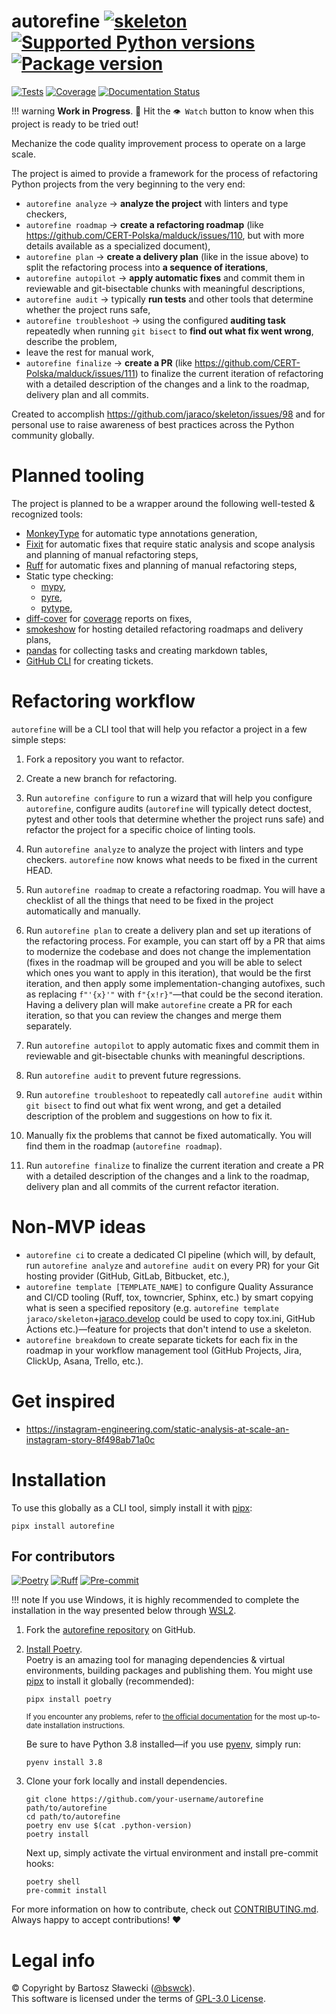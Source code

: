 
# autorefine [![skeleton](https://img.shields.io/badge/0.0.2rc–89–gaa02725-skeleton?label=%F0%9F%92%80%20bswck/skeleton&labelColor=black&color=grey&link=https%3A//github.com/bswck/skeleton)](https://github.com/bswck/skeleton/tree/0.0.2rc-89-gaa02725) [![Supported Python versions](https://img.shields.io/pypi/pyversions/autorefine.svg?logo=python&label=Python)](https://pypi.org/project/autorefine/) [![Package version](https://img.shields.io/pypi/v/autorefine?label=PyPI)](https://pypi.org/project/autorefine/)

[![Tests](https://github.com/bswck/autorefine/actions/workflows/test.yml/badge.svg)](https://github.com/bswck/autorefine/actions/workflows/test.yml)
[![Coverage](https://coverage-badge.samuelcolvin.workers.dev/bswck/autorefine.svg)](https://coverage-badge.samuelcolvin.workers.dev/redirect/bswck/autorefine)
[![Documentation Status](https://readthedocs.org/projects/autorefine/badge/?version=latest)](https://autorefine.readthedocs.io/en/latest/?badge=latest)

!!! warning
    **Work in Progress**. 🚧
    Hit the `👁 Watch` button to know when this project is ready to be tried out!

Mechanize the code quality improvement process to operate on a large scale.

The project is aimed to provide a framework for the process of refactoring Python projects
from the very beginning to the very end:
- `autorefine analyze` → **analyze the project** with linters and type checkers,
- `autorefine roadmap` → **create a refactoring roadmap** (like https://github.com/CERT-Polska/malduck/issues/110, but with more details available as a specialized document),
- `autorefine plan` → **create a delivery plan** (like in the issue above) to split the refactoring process into **a sequence of iterations**,
- `autorefine autopilot` → **apply automatic fixes** and commit them in reviewable and git-bisectable chunks with meaningful descriptions,
- `autorefine audit` → typically **run tests** and other tools that determine whether the project runs safe,
- `autorefine troubleshoot` → using the configured **auditing task** repeatedly when running `git bisect` to **find out what fix went wrong**, describe the problem,
- leave the rest for manual work,
- `autorefine finalize` → **create a PR** (like https://github.com/CERT-Polska/malduck/issues/111) to finalize the current iteration of refactoring with a detailed description of the changes and a link to the roadmap, delivery plan and all commits.

Created to accomplish https://github.com/jaraco/skeleton/issues/98 and for personal use to raise awareness of best practices across the Python community globally.

# Planned tooling
The project is planned to be a wrapper around the following well-tested & recognized tools:
- [MonkeyType](https://github.com/Instagram/MonkeyType#readme) for automatic type annotations generation,
- [Fixit](https://github.com/Instagram/Fixit#readme) for automatic fixes that require static analysis and scope analysis and planning of manual refactoring steps,
- [Ruff](https://github.com/astral-sh/ruff#readme) for automatic fixes and planning of manual refactoring steps,
- Static type checking:
  - [mypy](https://github.com/python/mypy#readme),
  - [pyre](https://github.com/facebook/pyre-check#readme),
  - [pytype](https://github.com/google/pytype#readme),
- [diff-cover](https://github.com/Bachmann1234/diff_cover#readme) for [coverage](https://github.com/nedbat/coverage#readme) reports on fixes,
- [smokeshow](https://github.com/samuelcolvin/smokeshow#readme) for hosting detailed refactoring roadmaps and delivery plans,
- [pandas](https://github.com/pandas-dev/pandas) for collecting tasks and creating markdown tables,
- [GitHub CLI](https://cli.github.com/) for creating tickets.

# Refactoring workflow
`autorefine` will be a CLI tool that will help you refactor a project in a few simple steps:

1. Fork a repository you want to refactor.

2. Create a new branch for refactoring.

3. Run `autorefine configure` to run a wizard that will help you configure `autorefine`, configure audits (`autorefine` will typically detect doctest, pytest and other tools that determine whether the project runs safe) and refactor the project for a specific choice of linting tools.

4. Run `autorefine analyze` to analyze the project with linters and type checkers. `autorefine` now knows what needs to be fixed in the current HEAD.

5. Run `autorefine roadmap` to create a refactoring roadmap. You will have a checklist of all the things that need to be fixed in the project automatically and manually.

6. Run `autorefine plan` to create a delivery plan and set up iterations of the refactoring process. For example, you can start off by a PR that aims to modernize the codebase and does not change the implementation (fixes in the roadmap will be grouped and you will be able to select which ones you want to apply in this iteration), that would be the first iteration, and then apply some implementation-changing autofixes, such as replacing `f"'{x}'"` with `f"{x!r}"`—that could be the second iteration. Having a delivery plan will make `autorefine` create a PR for each iteration, so that you can review the changes and merge them separately.

7. Run `autorefine autopilot` to apply automatic fixes and commit them in reviewable and git-bisectable chunks with meaningful descriptions.

8. Run `autorefine audit` to prevent future regressions.

9. Run `autorefine troubleshoot` to repeatedly call `autorefine audit` within `git bisect` to find out what fix went wrong, and get a detailed description of the problem and suggestions on how to fix it.

10. Manually fix the problems that cannot be fixed automatically. You will find them in the roadmap (`autorefine roadmap`).

11. Run `autorefine finalize` to finalize the current iteration and create a PR with a detailed description of the changes and a link to the roadmap, delivery plan and all commits of the current refactor iteration.

# Non-MVP ideas
- `autorefine ci` to create a dedicated CI pipeline (which will, by default, run `autorefine analyze` and `autorefine audit` on every PR) for your Git hosting provider (GitHub, GitLab, Bitbucket, etc.),
- `autorefine template [TEMPLATE_NAME]` to configure Quality Assurance and CI/CD tooling (Ruff, tox, towncrier, Sphinx, etc.) by smart copying what is seen a specified repository (e.g. `autorefine template jaraco/skeleton`+[jaraco.develop](https://github.com/jaraco/jaraco.develop) could be used to copy tox.ini, GitHub Actions etc.)—feature for projects that don't intend to use a skeleton.
- `autorefine breakdown` to create separate tickets for each fix in the roadmap in your workflow management tool (GitHub Projects, Jira, ClickUp, Asana, Trello, etc.).

# Get inspired
- https://instagram-engineering.com/static-analysis-at-scale-an-instagram-story-8f498ab71a0c

# Installation
To use this globally as a CLI tool, simply install it with [pipx](https://github.com/pypa/pipx):

```shell
pipx install autorefine
```

## For contributors
[![Poetry](https://img.shields.io/endpoint?url=https://python-poetry.org/badge/v0.json)](https://python-poetry.org/)
[![Ruff](https://img.shields.io/endpoint?url=https://raw.githubusercontent.com/astral-sh/ruff/main/assets/badge/v2.json)](https://github.com/astral-sh/ruff)
[![Pre-commit](https://img.shields.io/badge/pre--commit-enabled-brightgreen?logo=pre-commit&logoColor=white)](https://github.com/pre-commit/pre-commit)
<!--
This section was generated from bswck/skeleton@0.0.2rc-89-gaa02725.
Instead of changing this particular file, you might want to alter the template:
https://github.com/bswck/skeleton/tree/0.0.2rc-89-gaa02725/fragments/readme.md
-->
!!! note
    If you use Windows, it is highly recommended to complete the installation in the way presented below through [WSL2](https://learn.microsoft.com/en-us/windows/wsl/install).

1.  Fork the [autorefine repository](https://github.com/bswck/autorefine) on GitHub.

1.  [Install Poetry](https://python-poetry.org/docs/#installation).<br/>
    Poetry is an amazing tool for managing dependencies & virtual environments, building packages and publishing them.
    You might use [pipx](https://github.com/pypa/pipx#readme) to install it globally (recommended):

    ```shell
    pipx install poetry
    ```

    <sub>If you encounter any problems, refer to [the official documentation](https://python-poetry.org/docs/#installation) for the most up-to-date installation instructions.</sub>

    Be sure to have Python 3.8 installed—if you use [pyenv](https://github.com/pyenv/pyenv#readme), simply run:

    ```shell
    pyenv install 3.8
    ```

1.  Clone your fork locally and install dependencies.

    ```shell
    git clone https://github.com/your-username/autorefine path/to/autorefine
    cd path/to/autorefine
    poetry env use $(cat .python-version)
    poetry install
    ```

    Next up, simply activate the virtual environment and install pre-commit hooks:

    ```shell
    poetry shell
    pre-commit install
    ```

For more information on how to contribute, check out [CONTRIBUTING.md](https://github.com/bswck/autorefine/blob/HEAD/CONTRIBUTING.md).<br/>
Always happy to accept contributions! ❤️

# Legal info
© Copyright by Bartosz Sławecki ([@bswck](https://github.com/bswck)).
<br />This software is licensed under the terms of [GPL-3.0 License](https://github.com/bswck/autorefine/blob/HEAD/LICENSE).
